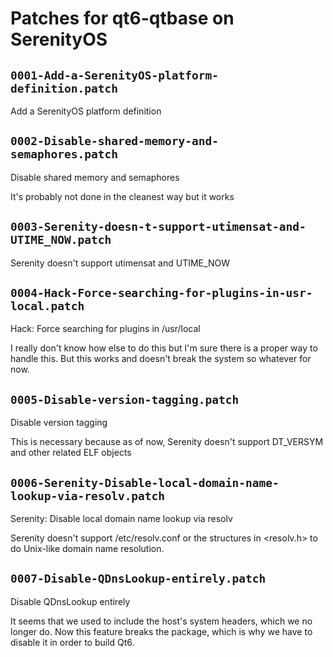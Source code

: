# Patches for qt6-qtbase on SerenityOS

## `0001-Add-a-SerenityOS-platform-definition.patch`

Add a SerenityOS platform definition


## `0002-Disable-shared-memory-and-semaphores.patch`

Disable shared memory and semaphores

It's probably not done in the cleanest way but it works

## `0003-Serenity-doesn-t-support-utimensat-and-UTIME_NOW.patch`

Serenity doesn't support utimensat and UTIME_NOW


## `0004-Hack-Force-searching-for-plugins-in-usr-local.patch`

Hack: Force searching for plugins in /usr/local

I really don't know how else to do this but I'm sure there is a proper
way to handle this. But this works and doesn't break the system so
whatever for now.

## `0005-Disable-version-tagging.patch`

Disable version tagging

This is necessary because as of now, Serenity doesn't support DT_VERSYM
and other related ELF objects

## `0006-Serenity-Disable-local-domain-name-lookup-via-resolv.patch`

Serenity: Disable local domain name lookup via resolv

Serenity doesn't support /etc/resolv.conf or the structures in
<resolv.h> to do Unix-like domain name resolution.

## `0007-Disable-QDnsLookup-entirely.patch`

Disable QDnsLookup entirely

It seems that we used to include the host's system headers, which we no
longer do. Now this feature breaks the package, which is why we have to
disable it in order to build Qt6.

